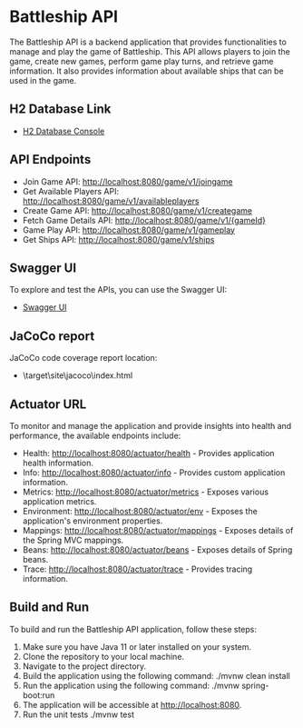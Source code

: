 # Battleship API

The Battleship API is a backend application that provides functionalities to manage and play the game of Battleship. This API allows players to join the game, create new games, perform game play turns, and retrieve game information. It also provides information about available ships that can be used in the game.

## H2 Database Link

- [H2 Database Console](http://localhost:8080/h2-console/)

## API Endpoints

- Join Game API: [http://localhost:8080/game/v1/joingame](http://localhost:8080/game/v1/joingame)
- Get Available Players API: [http://localhost:8080/game/v1/availableplayers](http://localhost:8080/game/v1/availableplayers)
- Create Game API: [http://localhost:8080/game/v1/creategame](http://localhost:8080/game/v1/creategame)
- Fetch Game Details API: [http://localhost:8080/game/v1/{gameId}](http://localhost:8080/game/v1/{gameId})
- Game Play API: [http://localhost:8080/game/v1/gameplay](http://localhost:8080/game/v1/gameplay)
- Get Ships API: [http://localhost:8080/game/v1/ships](http://localhost:8080/game/v1/ships)

## Swagger UI

To explore and test the APIs, you can use the Swagger UI:

- [Swagger UI](http://localhost:8080/swagger-ui.html)

## JaCoCo report

JaCoCo code coverage report location:

- \target\site\jacoco\index.html

## Actuator URL

To monitor and manage the application and provide insights into health and performance, the available endpoints include:

- Health: [http://localhost:8080/actuator/health](http://localhost:8080/actuator/health) - Provides application health information.
- Info: [http://localhost:8080/actuator/info](http://localhost:8080/actuator/info) - Provides custom application information.
- Metrics: [http://localhost:8080/actuator/metrics](http://localhost:8080/actuator/metrics) - Exposes various application metrics.
- Environment: [http://localhost:8080/actuator/env](http://localhost:8080/actuator/env) - Exposes the application's environment properties.
- Mappings: [http://localhost:8080/actuator/mappings](http://localhost:8080/actuator/mappings) - Exposes details of the Spring MVC mappings.
- Beans: [http://localhost:8080/actuator/beans](http://localhost:8080/actuator/beans) - Exposes details of Spring beans.
- Trace: [http://localhost:8080/actuator/trace](http://localhost:8080/actuator/trace) - Provides tracing information.

## Build and Run

To build and run the Battleship API application, follow these steps:

1. Make sure you have Java 11 or later installed on your system.
2. Clone the repository to your local machine.
3. Navigate to the project directory.
4. Build the application using the following command:
./mvnw clean install
5. Run the application using the following command:
./mvnw spring-boot:run
6. The application will be accessible at [http://localhost:8080](http://localhost:8080).
7. Run the unit tests 
./mvnw test